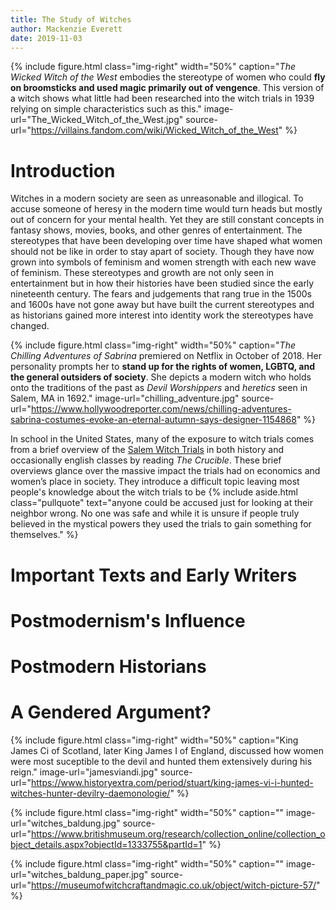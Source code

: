 ```yaml
---
title: The Study of Witches
author: Mackenzie Everett
date: 2019-11-03
---
```


{% include figure.html
  class="img-right"
  width="50%"
  caption="_The Wicked Witch of the West_ embodies the stereotype of women who could **fly on broomsticks and used magic primarily out of vengence**. This version of a witch shows what little had been researched into the witch trials in 1939 relying on simple characteristics such as this."
  image-url="The_Wicked_Witch_of_the_West.jpg"
  source-url="https://villains.fandom.com/wiki/Wicked_Witch_of_the_West"
%}

# Introduction
Witches in a modern society are seen as unreasonable and illogical. To accuse someone of heresy in the modern time would turn heads but mostly out of concern for your mental health. Yet they are still constant concepts in fantasy shows, movies, books, and other genres of entertainment. The stereotypes that have been developing over time have shaped what women should not be like in order to stay apart of society. Though they have now grown into symbols of feminism and women strength with each new wave of feminism. These stereotypes and growth are not only seen in entertainment but in how their histories have been studied since the early nineteenth century. The fears and judgements that rang true in the 1500s and 1600s have not gone away but have built the current stereotypes and as historians gained more interest into identity work the stereotypes have changed.



{% include figure.html
  class="img-right"
  width="50%"
  caption="_The Chilling Adventures of Sabrina_ premiered on Netflix in October of 2018. Her personality prompts her to **stand up for the rights of women, LGBTQ, and the general outsiders of society**. She depicts a modern witch who holds onto the traditions of the past as _Devil Worshippers_ and _heretics_ seen in Salem, MA in 1692."
  image-url="chilling_adventure.jpg"
  source-url="https://www.hollywoodreporter.com/news/chilling-adventures-sabrina-costumes-evoke-an-eternal-autumn-says-designer-1154868"
%}

In school in the United States, many of the exposure to witch trials comes from a brief overview of the [Salem Witch Trials](https://www.smithsonianmag.com/history/a-brief-history-of-the-salem-witch-trials-175162489/) in both history and occasionally english classes by reading _The Crucible_. These brief overviews glance over the massive impact the trials had on economics and women’s place in society. They introduce a difficult topic leaving most people's knowledge about the witch trials to be 
{% include aside.html
  class="pullquote"
  text="anyone could be accused just for looking at their neighbor wrong. No one was safe and while it is unsure if people truly believed in the mystical powers they used the trials to gain something for themselves."
  %}


# Important Texts and Early Writers

# Postmodernism's Influence

# Postmodern Historians

# A Gendered Argument?

{% include figure.html
  class="img-right"
  width="50%"
  caption="King James Ci of Scotland, later King James I of England, discussed how women were most suceptible to the devil and hunted them extensively during his reign."
  image-url="jamesviandi.jpg"
  source-url="https://www.historyextra.com/period/stuart/king-james-vi-i-hunted-witches-hunter-devilry-daemonologie/"
%}


{% include figure.html
  class="img-right"
  width="50%"
  caption=""
  image-url="witches_baldung.jpg"
  source-url="https://www.britishmuseum.org/research/collection_online/collection_object_details.aspx?objectId=1333755&partId=1"
%}

{% include figure.html
  class="img-right"
  width="50%"
  caption=""
  image-url="witches_baldung_paper.jpg"
  source-url="https://museumofwitchcraftandmagic.co.uk/object/witch-picture-57/"
%}



